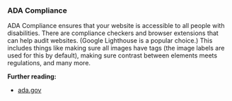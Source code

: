 ### ADA Compliance

ADA Compliance ensures that your website is accessible to all people with disabilities. There are compliance checkers and browser extensions that can help audit websites. (Google Lighthouse is a popular choice.) This includes things like making sure all images have tags (the image labels are used for this by default), making sure contrast between elements meets regulations, and many more.

**Further reading:**

* [ada.gov](https://www.ada.gov)
